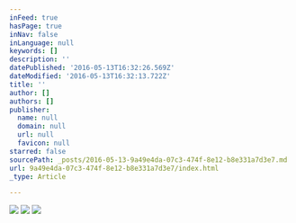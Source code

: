 ```yaml
---
inFeed: true
hasPage: true
inNav: false
inLanguage: null
keywords: []
description: ''
datePublished: '2016-05-13T16:32:26.569Z'
dateModified: '2016-05-13T16:32:13.722Z'
title: ''
author: []
authors: []
publisher:
  name: null
  domain: null
  url: null
  favicon: null
starred: false
sourcePath: _posts/2016-05-13-9a49e4da-07c3-474f-8e12-b8e331a7d3e7.md
url: 9a49e4da-07c3-474f-8e12-b8e331a7d3e7/index.html
_type: Article

---
```

![](https://the-grid-user-content.s3-us-west-2.amazonaws.com/4aad6b67-a536-43d2-93b3-84c9717072a0.jpg)
![](https://the-grid-user-content.s3-us-west-2.amazonaws.com/a0d4ed16-4be7-4471-a9b8-d3d84958ad69.gif)
![](https://the-grid-user-content.s3-us-west-2.amazonaws.com/d5c19994-76ca-41ee-a360-faf0d9f58d9d.jpg)